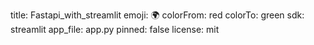 title: Fastapi_with_streamlit
emoji: 🌍
colorFrom: red
colorTo: green
sdk: streamlit
app_file: app.py
pinned: false
license: mit
